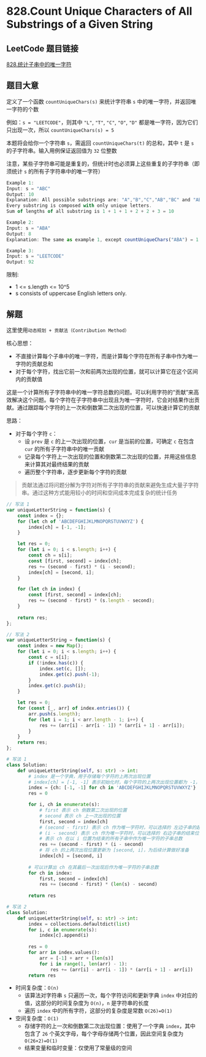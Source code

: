 # 828.Count Unique Characters of All Substrings of a Given String

## LeetCode 题目链接

[828.统计子串中的唯一字符](https://leetcode.cn/problems/count-unique-characters-of-all-substrings-of-a-given-string/)

## 题目大意

定义了一个函数 `countUniqueChars(s)` 来统计字符串 `s` 中的唯一字符，并返回唯一字符的个数

例如：`s = "LEETCODE"`，则其中 `"L"`, `"T"`, `"C"`, `"O"`, `"D"` 都是唯一字符，因为它们只出现一次，所以 `countUniqueChars(s) = 5` 

本题将会给你一个字符串 `s`，需返回 `countUniqueChars(t)` 的总和，其中 `t` 是 `s` 的子字符串。输入用例保证返回值为 `32` 位整数

注意，某些子字符串可能是重复的，但统计时也必须算上这些重复的子字符串（即须统计 `s` 的所有子字符串中的唯一字符）

```js
Example 1:
Input: s = "ABC"
Output: 10
Explanation: All possible substrings are: "A","B","C","AB","BC" and "ABC".
Every substring is composed with only unique letters.
Sum of lengths of all substring is 1 + 1 + 1 + 2 + 2 + 3 = 10

Example 2:
Input: s = "ABA"
Output: 8
Explanation: The same as example 1, except countUniqueChars("ABA") = 1.

Example 3:
Input: s = "LEETCODE"
Output: 92
```

限制:
- 1 <= s.length <= 10^5
- s consists of uppercase English letters only.

## 解题

这里使用`动态规划 + 贡献法（Contribution Method）`

核心思想：
- 不直接计算每个子串中的唯一字符，而是计算每个字符在所有子串中作为唯一字符的贡献总和
- 对于每个字符，找出它前一次和前两次出现的位置，就可以计算它在这个区间内的贡献值

这是一个计算所有子字符串中的唯一字符总数的问题。可以利用字符的“贡献”来高效解决这个问题。每个字符在子字符串中出现且为唯一字符时，它会对结果作出贡献。通过跟踪每个字符的上一次和倒数第二次出现的位置，可以快速计算它的贡献

思路：
- 对于每个字符 `c`：
  - 设 `prev` 是 `c` 的上一次出现的位置，`cur` 是当前的位置，可确定 `c` 在包含 `cur` 的所有子字符串中的唯一贡献
  - 记录每个字符上一次出现的位置和倒数第二次出现的位置，并用这些信息来计算其对最终结果的贡献
  - 遍历整个字符串，逐步更新每个字符的贡献

> 贡献法通过将问题分解为字符对所有子字符串的贡献来避免生成大量子字符串。通过这种方式能用较小的时间和空间成本完成复杂的统计任务

```js
// 写法 1
var uniqueLetterString = function(s) {
    const index = {};
    for (let ch of 'ABCDEFGHIJKLMNOPQRSTUVWXYZ') {
        index[ch] = [-1, -1];
    }

    let res = 0;
    for (let i = 0; i < s.length; i++) {
        const ch = s[i];
        const [first, second] = index[ch];
        res += (second - first) * (i - second);
        index[ch] = [second, i];
    }

    for (let ch in index) {
        const [first, second] = index[ch];
        res += (second - first) * (s.length - second);
    }
    
    return res;
};

// 写法 2
var uniqueLetterString = function(s) {
    const index = new Map();
    for (let i = 0; i < s.length; i++) {
        const c = s[i];
        if (!index.has(c)) {
            index.set(c, []);
            index.get(c).push(-1);
        }
        index.get(c).push(i);
    }

    let res = 0;
    for (const [_, arr] of index.entries()) {
        arr.push(s.length);
        for (let i = 1; i < arr.length - 1; i++) {
            res += (arr[i] - arr[i - 1]) * (arr[i + 1] - arr[i]);
        }
    }
    return res;
};
```
```python
# 写法 1
class Solution:
    def uniqueLetterString(self, s: str) -> int:
        # index 是一个字典，用于存储每个字符的上两次出现位置
        # index[ch] = [-1, -1] 表示初始化时，每个字符的上两次出现位置都为 -1，表示未出现过
        index = {ch: [-1, -1] for ch in 'ABCDEFGHIJKLMNOPQRSTUVWXYZ'}
        res = 0

        for i, ch in enumerate(s):
            # first 表示 ch 倒数第二次出现的位置
            # second 表示 ch 上一次出现的位置
            first, second = index[ch]
            # (second - first) 表示 ch 作为唯一字符时，可以选择的 左边子串的起始位置个数，在位置 first + 1 到 second 之间，ch 还未出现，因此这些位置都可以作为起始位置
            # (i - second) 表示 ch 作为唯一字符时，可以选择的 右边子串的结束位置个数，在位置 second + 1 到 i 之间，ch 还未再次出现，因此这些位置都可以作为结束位置
            # 表示 ch 在以 i 位置为结束的所有子串中作为唯一字符的子串总数
            res += (second - first) * (i - second)
            # 将 ch 的上两次出现位置更新为 [second, i]，为后续计算做好准备
            index[ch] = [second, i]
        
        # 可以计算出 ch 在其最后一次出现后作为唯一字符的子串总数
        for ch in index:
            first, second = index[ch]
            res += (second - first) * (len(s) - second)
        
        return res

# 写法 2
class Solution:
    def uniqueLetterString(self, s: str) -> int:
        index = collections.defaultdict(list)
        for i, c in enumerate(s):
            index[c].append(i)
        
        res = 0
        for arr in index.values():
            arr = [-1] + arr + [len(s)]
            for i in range(1, len(arr) - 1):
                res += (arr[i] - arr[i - 1]) * (arr[i + 1] - arr[i])
        return res
```

- 时间复杂度：`O(n)`
  - 该算法对字符串 `s` 只遍历一次，每个字符访问和更新字典 `index` 中对应的值，这部分的时间复杂度为 `O(n)`，`n` 是字符串的长度
  - 遍历 `index` 中的所有字符，这部分的复杂度是常数 `O(26)=O(1)`
- 空间复杂度：`O(1)`
  - 存储字符的上一次和倒数第二次出现位置：使用了一个字典 `index`，其中包含了 `26` 个英文字母，每个字母存储两个位置，因此空间复杂度为 `O(26×2)=O(1)`
  - 结果变量和临时变量：仅使用了常量级的空间